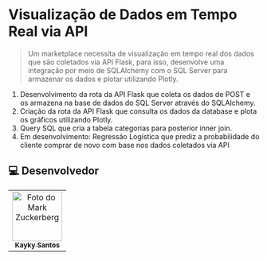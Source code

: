 # Visualização de Dados em Tempo Real via API

> Um marketplace necessita de visualização em tempo real dos dados que são coletados via API Flask, para isso, desenvolve uma integração por meio de SQLAlchemy com o SQL Server para armazenar os dados e plotar utilizando Plotly.

1. Desenvolvimento da rota da API Flask que coleta os dados de POST e os armazena na base de dados do SQL Server através do SQLAlchemy.
2. Criação da rota da API Flask que consulta os dados da database e plota os gráficos utilizando Plotly.
3. Query SQL que cria a tabela categorias para posterior inner join.
4. Em desenvolvimento: Regressão Logística que prediz a probabilidade do cliente comprar de novo com base nos dados coletados via API

##  💻 Desenvolvedor


<table>
  <tr>
    <td align="center">
      <a href="#">
        <img src="https://avatars.githubusercontent.com/u/75142111?v=4" width="100px;" alt="Foto do Mark Zuckerberg"/><br>
        <sub>
          <b>Kayky Santos</b>
        </sub>
      </a>
    </td>
  </tr>
</table>


